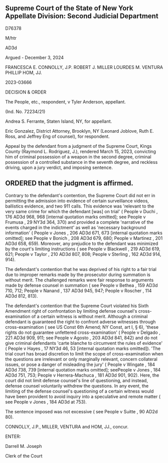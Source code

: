 ## Supreme Court of the State of New York Appellate Division: Second Judicial Department

D76378

M/htr

AD3d

Argued - December 3, 2024

FRANCESCA E. CONNOLLY, J.P. ROBERT J. MILLER LOURDES M. VENTURA PHILLIP HOM, JJ.

2023-03666

DECISION &amp; ORDER

The People, etc., respondent, v Tyler Anderson, appellant.

(Ind. No. 72234/21)

Andrea S. Ferrante, Staten Island, NY, for appellant.

Eric Gonzalez, District Attorney, Brooklyn, NY (Leonard Joblove, Ruth E. Ross, and Jeffrey Eng of counsel), for respondent.

Appeal by the defendant from a judgment of the Supreme Court, Kings County (Raymond L. Rodriguez, J.), rendered March 15, 2023, convicting him of criminal possession of a weapon in the second degree, criminal possession of a controlled substance in the seventh degree, and reckless driving, upon a jury verdict, and imposing sentence.

## ORDERED that the judgment is affirmed.

Contrary to the defendant's contention, the Supreme Court did not err in permitting the admission into evidence of certain surveillance videos, ballistics evidence, and two 911 calls. This evidence was 'relevant to the very same crime for which the defendant [was] on trial' ( People v Duchi , 176 AD3d 968, 968 [internal quotation marks omitted]; see People v Frumusa , 29 NY3d 364, 370) and provided a complete 'narrative of the events charged in the indictment' as well as 'necessary background information' ( People v Jones , 206 AD3d 671, 673 [internal quotation marks omitted]; see People v Bonich ,  208 AD3d 679, 680; People v Martinez ,  201 AD3d 658, 659). Moreover, any prejudice to the defendant was minimized by the court's limiting instructions ( see People v Blackwell , 219 AD3d 619, 621; People v Taylor , 210 AD3d 807, 808; People v Sterling , 162 AD3d 914, 914).

The defendant's contention that he was deprived of his right to a fair trial due to improper remarks made by the prosecutor during summation is without merit.  The challenged remarks were fair response to arguments made by defense counsel in summation ( see People v Bethea , 159 AD3d 710, 712; People v Nanand , 137 AD3d 945, 947; People v Roscher , 114 AD3d 812, 813).

The defendant's contention that the Supreme Court violated his Sixth Amendment right of confrontation by limiting defense counsel's cross-examination of a certain witness is without merit.  Although a criminal defendant is guaranteed the right to confront adverse witnesses through cross-examination ( see US Const 6th Amend; NY Const, art I, § 6), 'these rights do not guarantee unfettered cross-examination' ( People v Delgado , 221 AD3d 909, 911; see People v Agosto , 203 AD3d 841, 842) and do not give criminal defendants 'carte blanche to circumvent the rules of evidence' ( People v Hayes , 17 NY3d 46, 53 [internal quotation marks omitted]).  'The trial court has broad discretion to limit the scope of cross-examination when the questions are irrelevant or only marginally relevant, concern collateral issues, or pose a danger of misleading the jury' ( People v Wingate ,  184 AD3d 738, 739 [internal quotation marks omitted]; seePeople v Jones ,  184 AD3d 751, 753; People v Herrera-Machuca ,  181  AD3d 901, 902).  Here, the court  did not limit  defense counsel's line of questioning, and instead, defense counsel voluntarily withdrew the questions.  In any event, the limiting of the defense counsel's questioning of a certain witness would have been provident to avoid inquiry into a speculative and remote matter ( see People v Jones , 184 AD3d at 753).

The sentence imposed was not excessive ( see People v Suitte , 90 AD2d 80).

CONNOLLY, J.P., MILLER, VENTURA and HOM, JJ., concur.

<!-- image -->

ENTER:

Darrell M. Joseph

Clerk of the Court